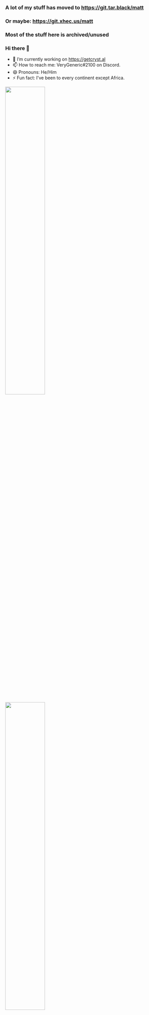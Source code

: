 ### A lot of my stuff has moved to https://git.tar.black/matt
### Or maybe: https://git.xhec.us/matt

### Most of the stuff here is archived/unused

### Hi there 👋
- 🔭 I’m currently working on https://getcryst.al
- 📫 How to reach me: VeryGeneric#2100 on Discord.
- 😄 Pronouns: He/Him
- ⚡ Fun fact: I've been to every continent except Africa.

<img align="center" width="50%" src="https://github-readme-stats.vercel.app/api?username=SomethingGeneric&theme=dark&show_icons=true)">
<img align="center" width="50%" src="https://github-readme-streak-stats.herokuapp.com/?user=SomethingGeneric&theme=dark">
